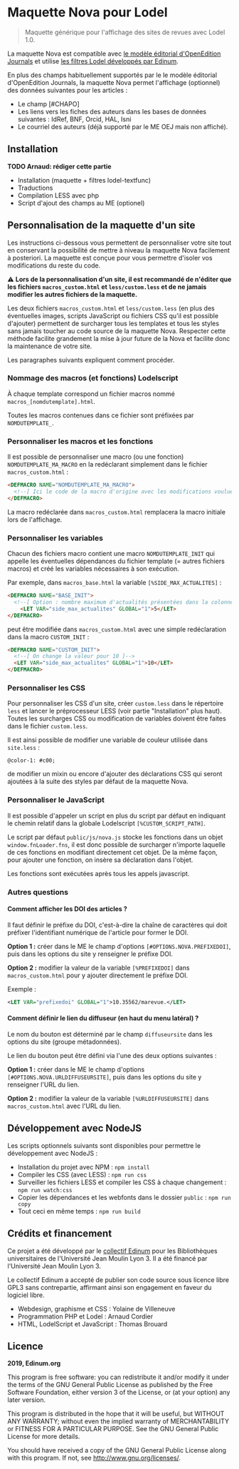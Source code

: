 # Maquette Nova pour Lodel

> Maquette générique pour l'affichage des sites de revues avec Lodel 1.0. 

La maquette Nova est compatible avec [le modèle éditorial d'OpenEdition Journals](https://github.com/OpenEdition/oej.em) et utilise [les filtres Lodel développés par Edinum](https://github.com/edinum/lodel-textfunc).

En plus des champs habituellement supportés par le le modèle éditorial d'OpenEdition Journals, la maquette Nova permet l'affichage (optionnel) des données suivantes pour les articles :

* Le champ [#CHAPO]
* Les liens vers les fiches des auteurs dans les bases de données suivantes : IdRef, BNF, Orcid, HAL, Isni
* Le courriel des auteurs (déjà supporté par le ME OEJ mais non affiché).

## Installation

**TODO Arnaud: rédiger cette partie**

* Installation (maquette + filtres lodel-textfunc)
* Traductions
* Compilation LESS avec php
* Script d'ajout des champs au ME (optionel)

## Personnalisation de la maquette d'un site

Les instructions ci-dessous vous permettent de personnaliser votre site tout en conservant la possibilité de mettre à niveau la maquette Nova facilement à posteriori. La maquette est conçue pour vous permettre d'isoler vos modifications du reste du code.

:warning: **Lors de la personnalisation d'un site, il est recommandé de n'éditer que les fichiers `macros_custom.html` et `less/custom.less` et de ne jamais modifier les autres fichiers de la maquette.**

Les deux fichiers `macros_custom.html` et `less/custom.less` (en plus des éventuelles images, scripts JavaScript ou fichiers CSS qu'il est possible d'ajouter) permettent de surcharger tous les templates et tous les styles sans jamais toucher au code source de la maquette Nova. Respecter cette méthode facilite grandement la mise à jour future de la Nova et facilite donc la maintenance de votre site.

Les paragraphes suivants expliquent comment procéder.

### Nommage des macros (et fonctions) Lodelscript

À chaque template correspond un fichier macros nommé `macros_[nomdutemplate].html`.

Toutes les macros contenues dans ce fichier sont préfixées par `NOMDUTEMPLATE_`.

### Personnaliser les macros et les fonctions

Il est possible de personnaliser une macro (ou une fonction) `NOMDUTEMPLATE_MA_MACRO` en la redéclarant simplement dans le fichier `macros_custom.html` :

```html
<DEFMACRO NAME="NOMDUTEMPLATE_MA_MACRO">
  <!--[ Ici le code de la macro d'origine avec les modifications voulues... ]-->
</DEFMACRO>
```

La macro redéclarée dans `macros_custom.html` remplacera la macro initiale lors de l'affichage.

### Personnaliser les variables

Chacun des fichiers macro contient une macro `NOMDUTEMPLATE_INIT` qui appelle les éventuelles dépendances du fichier template (= autres fichiers macros) et créé les variables nécessaires à son exécution.

Par exemple, dans `macros_base.html` la variable `[%SIDE_MAX_ACTUALITES]` :

```html
<DEFMACRO NAME="BASE_INIT">
  <!--[ Option : nombre maximum d'actualités présentées dans la colonne de droite ]-->
	<LET VAR="side_max_actualites" GLOBAL="1">5</LET>
</DEFMACRO>
```

peut être modifiée dans `macros_custom.html` avec une simple redéclaration dans la macro `CUSTOM_INIT` :

```html
<DEFMACRO NAME="CUSTOM_INIT">
  <!--[ On change la valeur pour 10 ]-->
  <LET VAR="side_max_actualites" GLOBAL="1">10</LET>
</DEFMACRO>
```

### Personnaliser les CSS

Pour personnaliser les CSS d'un site, créer `custom.less` dans le répertoire `less` et lancer le préprocesseur LESS (voir partie "Installation" plus haut). Toutes les surcharges CSS ou modification de variables doivent être faites dans le fichier `custom.less`.

Il est ainsi possible de modifier une variable de couleur utilisée dans `site.less` :

```less
@color-1: #c00;
```

de modifier un mixin ou encore d'ajouter des déclarations CSS qui seront ajoutées à la suite des styles par défaut de la maquette Nova.

### Personnaliser le JavaScript

Il est possible d'appeler un script en plus du script par défaut en indiquant le chemin relatif dans la globale Lodelscript `[%CUSTOM_SCRIPT_PATH]`.

Le script par défaut `public/js/nova.js` stocke les fonctions dans un objet `window.fnLoader.fns`, il est donc possible de surcharger n'importe laquelle de ces fonctions en modifiant directement cet objet. De la même façon, pour ajouter une fonction, on insère sa déclaration dans l'objet.

Les fonctions sont exécutées après tous les appels javascript.

### Autres questions

#### Comment afficher les DOI des articles ?

Il faut définir le préfixe du DOI, c'est-à-dire la chaîne de caractères qui doit préfixer l'identifiant numérique de l'article pour former le DOI.

**Option 1 :** créer dans le ME le champ d'options `[#OPTIONS.NOVA.PREFIXEDOI]`, puis dans les options du site y renseigner le préfixe DOI.

**Option 2 :** modifier la valeur de la variable `[%PREFIXEDOI]` dans `macros_custom.html` pour y ajouter directement le préfixe DOI.

Exemple :

```xml
<LET VAR="prefixedoi" GLOBAL="1">10.35562/marevue.</LET>
```

#### Comment définir le lien du diffuseur (en haut du menu latéral) ?

Le nom du bouton est déterminé par le champ `diffuseursite` dans les options du site (groupe métadonnées).

Le lien du bouton peut être défini via l'une des deux options suivantes :

**Option 1 :** créer dans le ME le champ d'options `[#OPTIONS.NOVA.URLDIFFUSEURSITE]`, puis dans les options du site y renseigner l'URL du lien.

**Option 2 :** modifier la valeur de la variable `[%URLDIFFUSEURSITE]` dans `macros_custom.html` avec l'URL du lien.

## Développement avec NodeJS

Les scripts optionnels suivants sont disponibles pour permettre le développement avec NodeJS :

* Installation du projet avec NPM : `npm install`
* Compiler les CSS (avec LESS) : `npm run css`
* Surveiller les fichiers LESS et compiler les CSS à chaque changement : `npm run watch:css`
* Copier les dépendances et les webfonts dans le dossier `public` : `npm run copy`
* Tout ceci en même temps : `npm run build`

## Crédits et financement

Ce projet a été développé par le [collectif Edinum](https://edinum.org) pour les Bibliothèques universitaires de l'Université Jean Moulin Lyon 3. Il a été financé par l'Université Jean Moulin Lyon 3. 

Le collectif Edinum a accepté de publier son code source sous licence libre GPL3 sans contrepartie, affirmant ainsi son engagement en faveur du logiciel libre.

* Webdesign, graphisme et CSS : Yolaine de Villeneuve
* Programmation PHP et Lodel : Arnaud Cordier
* HTML, LodelScript et JavaScript : Thomas Brouard

## Licence

**2019, Edinum.org**

This program is free software: you can redistribute it and/or modify it under the terms of the GNU General Public License as published by the Free Software Foundation, either version 3 of the License, or (at your option) any later version.

This program is distributed in the hope that it will be useful, but WITHOUT ANY WARRANTY; without even the implied warranty of MERCHANTABILITY or FITNESS FOR A PARTICULAR PURPOSE. See the GNU General Public License for more details.

You should have received a copy of the GNU General Public License along with this program. If not, see http://www.gnu.org/licenses/.